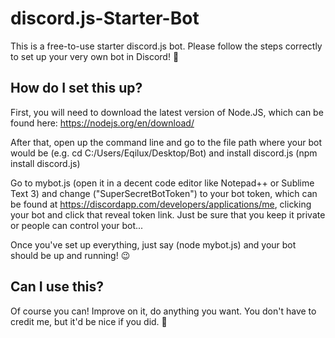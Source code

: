 # discord.js-Starter-Bot
This is a free-to-use starter discord.js bot. Please follow the steps correctly to set up your very own bot in Discord! 🙂

## How do I set this up?
First, you will need to download the latest version of Node.JS, which can be found here: https://nodejs.org/en/download/

After that, open up the command line and go to the file path where your bot would be (e.g. cd C:/Users/Eqilux/Desktop/Bot) and install discord.js (npm install discord.js)

Go to mybot.js (open it in a decent code editor like Notepad++ or Sublime Text 3) and change ("SuperSecretBotToken") to your bot token, which can be found at https://discordapp.com/developers/applications/me, clicking your bot and click that reveal token link. Just be sure that you keep it private or people can control your bot...

Once you've set up everything, just say (node mybot.js) and your bot should be up and running! 😉

## Can I use this?
Of course you can! Improve on it, do anything you want. You don't have to credit me, but it'd be nice if you did. 🙂
